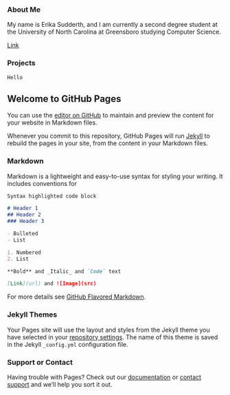 ### About Me
My name is Erika Sudderth, and I am currently a second degree student at the University of North Carolina at Greensboro studying Computer Science. 

[Link](https://github.com/ErikaSudderth/erikasudderth.github.io/blob/master/SchoolWebsiteResumePDF.pdf)

### Projects
```markdown
Hello


```

## Welcome to GitHub Pages

You can use the [editor on GitHub](https://github.com/ErikaSudderth/erikasudderth.github.io/edit/master/README.md) to maintain and preview the content for your website in Markdown files.

Whenever you commit to this repository, GitHub Pages will run [Jekyll](https://jekyllrb.com/) to rebuild the pages in your site, from the content in your Markdown files.

### Markdown

Markdown is a lightweight and easy-to-use syntax for styling your writing. It includes conventions for

```markdown
Syntax highlighted code block

# Header 1
## Header 2
### Header 3

- Bulleted
- List

1. Numbered
2. List

**Bold** and _Italic_ and `Code` text

[Link](url) and ![Image](src)
```

For more details see [GitHub Flavored Markdown](https://guides.github.com/features/mastering-markdown/).

### Jekyll Themes

Your Pages site will use the layout and styles from the Jekyll theme you have selected in your [repository settings](https://github.com/ErikaSudderth/erikasudderth.github.io/settings). The name of this theme is saved in the Jekyll `_config.yml` configuration file.

### Support or Contact

Having trouble with Pages? Check out our [documentation](https://help.github.com/categories/github-pages-basics/) or [contact support](https://github.com/contact) and we’ll help you sort it out.
